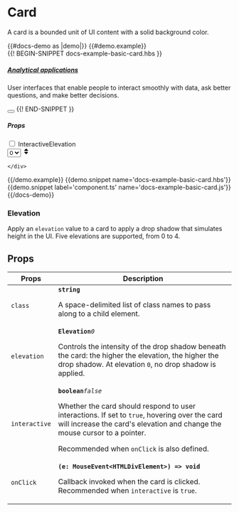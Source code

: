 # Card
<div class="bp3-running-text bp3-text-large">
    <p>A card is a bounded unit of UI content with a solid background color.</p>
</div>
{{#docs-demo as |demo|}}
{{#demo.example}}
<div class="demo-container">
    <div class="docs-example-frame docs-example-frame-row" data-example-id="CardExample">
        <div class="docs-example">
            {{! BEGIN-SNIPPET docs-example-basic-card.hbs }}
            <Card @interactive={{isInteractive}} @elevation={{elevation}}>
                <h5 class="bp3-heading"><a href="#">Analytical applications</a></h5>
                <p>User interfaces that enable people to interact smoothly with data, 
                   ask better questions, and make better decisions.
                </p>
                <Button @text='Explore products'> </Button>
            </Card>
            {{! END-SNIPPET }}
        </div>
        <div class="docs-example-options">
            <h5 class="bp3-heading">Props</h5>
            <label class="bp3-control bp3-switch">
                <input type="checkbox" value="on">
                <span class="bp3-control-indicator" onclick={{action "toggleInteractive"}}></span>Interactive</label><label
                class="bp3-label">Elevation
                <div class="bp3-slider">
                    <div class="bp3-slider-track">
                        <div class="bp3-slider-progress" style="left: 0%; right: 100%; top: 0px;"></div>
                        <div class="bp3-slider-progress" style="left: 0%; right: 100%; top: 0px;"></div>
                        <div class="bp3-slider-progress" style="left: 0%; right: 0%; top: 0px;"></div>
                    </div>
                    <div class="bp3-html-select">
                        <select onchange={{action 'selectElevation'}}>
                            <option label="0" value="0">0</option>
                            <option label="1" value="1">1</option>
                            <option label="2" value="2">2</option>
                            <option label="3" value="3">3</option>
                            <option label="4" value="4">4</option>
                        </select>
                         <span icon="double-caret-vertical" class="bp3-icon bp3-icon-double-caret-vertical"><svg data-icon="double-caret-vertical" width="16" height="16" viewBox="0 0 16 16"><desc>double-caret-vertical</desc><path d="M5 7h6a1.003 1.003 0 0 0 .71-1.71l-3-3C8.53 2.11 8.28 2 8 2s-.53.11-.71.29l-3 3A1.003 1.003 0 0 0 5 7zm6 2H5a1.003 1.003 0 0 0-.71 1.71l3 3c.18.18.43.29.71.29s.53-.11.71-.29l3-3A1.003 1.003 0 0 0 11 9z" fill-rule="evenodd"></path></svg></span>
                    </div>
                </div>
            </label>
        </div>




    </div>
</div>
{{/demo.example}}
{{demo.snippet name='docs-example-basic-card.hbs'}}
{{demo.snippet label='component.ts' name='docs-example-basic-card.js'}}
{{/docs-demo}}

### Elevation

<div class="bp3-running-text bp3-text-large">
    <p>Apply an <code>elevation</code> value to a card to apply a drop shadow that simulates
        height in the UI. Five elevations are supported, from 0 to 4.</p>
</div>

## Props

<div class="docs-modifiers">
    <div class="docs-modifiers-table bp3-running-text">
        <table class="bp3-html-table">
            <thead>
                <tr>
                    <th>Props</th>
                    <th>Description</th>
                </tr>
            </thead>
            <tbody>
                <tr>
                    <td class="docs-prop-name"><code>class</code></td>
                    <td class="docs-prop-details"><code class="docs-prop-type"><strong>string</strong><em class="docs-prop-default bp3-text-muted"></em></code>
                        <div class="docs-prop-description">
                            <div class="docs-section">
                                <div class="bp3-running-text">
                                    <p>A space-delimited list of class names to pass along to a child element.</p>
                                </div>
                            </div>
                        </div>
                    </td>
                </tr>
                <tr>
                    <td class="docs-prop-name"><code>elevation</code></td>
                    <td class="docs-prop-details"><code class="docs-prop-type"><strong>Elevation</strong><em class="docs-prop-default bp3-text-muted">0</em></code>
                        <div class="docs-prop-description">
                            <div class="docs-section">
                                <div class="bp3-running-text">
                                    <p>Controls the intensity of the drop shadow beneath the card: the higher
                                        the elevation, the higher the drop shadow. At elevation <code>0</code>, no drop
                                        shadow is applied.</p>
                                </div>
                            </div>
                        </div>
                        <div class="docs-prop-tags"></div>
                    </td>
                </tr>
                <tr>
                    <td class="docs-prop-name"><code>interactive</code></td>
                    <td class="docs-prop-details"><code class="docs-prop-type"><strong>boolean</strong><em class="docs-prop-default bp3-text-muted">false</em></code>
                        <div class="docs-prop-description">
                            <div class="docs-section">
                                <div class="bp3-running-text">
                                    <p>Whether the card should respond to user interactions. If set to <code>true</code>,
                                        hovering over the card will increase the card's elevation
                                        and change the mouse cursor to a pointer.</p>
                                    <p>Recommended when <code>onClick</code> is also defined.</p>
                                </div>
                            </div>
                        </div>
                        <div class="docs-prop-tags"></div>
                    </td>
                </tr>
                <tr>
                    <td class="docs-prop-name"><code>onClick</code></td>
                    <td class="docs-prop-details"><code class="docs-prop-type"><strong>(e: MouseEvent&lt;HTMLDivElement&gt;) =&gt; void</strong><em class="docs-prop-default bp3-text-muted"></em></code>
                        <div class="docs-prop-description">
                            <div class="docs-section">
                                <div class="bp3-running-text">
                                    <p>Callback invoked when the card is clicked.
                                        Recommended when <code>interactive</code> is <code>true</code>.</p>
                                </div>
                            </div>
                        </div>
                        <div class="docs-prop-tags"></div>
                    </td>
                </tr>
            </tbody>
        </table>
    </div>
</div>